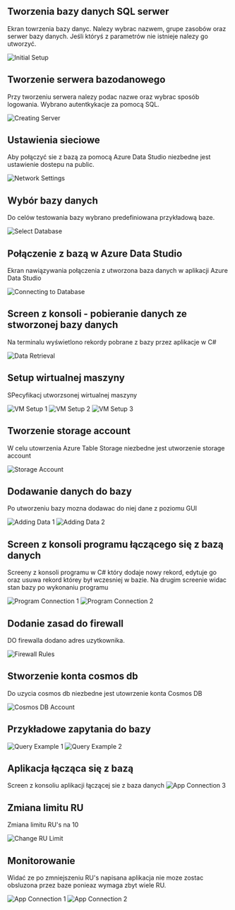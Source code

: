 ## Tworzenia bazy danych SQL serwer
Ekran towrzenia bazy danyc. Nalezy wybrac nazwem, grupe zasobów oraz serwer bazy danych. Jeśli któryś z parametrów nie istnieje nalezy go utworzyć.

![Initial Setup](https://github.com/user-attachments/assets/f6527055-1b04-4f8a-a962-99bd52947637)

## Tworzenie serwera bazodanowego
Przy tworzeniu serwera nalezy podac nazwe oraz wybrac sposób logowania. Wybrano autentkykacje za pomocą SQL.

![Creating Server](https://github.com/user-attachments/assets/0509de5a-1026-4579-8dca-264f1ba800db)

## Ustawienia sieciowe
Aby połączyć sie z bazą za pomocą Azure Data Studio niezbedne jest ustawienie dostepu na public.

![Network Settings](https://github.com/user-attachments/assets/79104a0b-8a1a-491f-9a88-1394088cba15)

## Wybór bazy danych
Do celów testowania bazy wybrano predefiniowana przykładową baze.

![Select Database](https://github.com/user-attachments/assets/9e601c48-fa17-4527-ae47-95a9d0068793)

## Połączenie z bazą w Azure Data Studio
Ekran nawiązywania połączenia z utworzona baza danych w aplikacji Azure Data Studio

![Connecting to Database](https://github.com/user-attachments/assets/cb9dab30-c8dd-4021-a52c-05e5507abf84)

## Screen z konsoli - pobieranie danych ze stworzonej bazy danych
Na terminalu wyświetlono rekordy pobrane z bazy przez aplikacje w C# 

![Data Retrieval](https://github.com/user-attachments/assets/dc129dd4-47e7-453c-89e6-a719622797ea)

## Setup wirtualnej maszyny
SPecyfikacj utworzsonej wirtualnej maszyny

![VM Setup 1](https://github.com/user-attachments/assets/c9a36460-25dd-45e1-b41a-baa3273f5dae)
![VM Setup 2](https://github.com/user-attachments/assets/490b4f9f-93ca-4870-a92e-c3b668832d1e)
![VM Setup 3](https://github.com/user-attachments/assets/50c98f3b-b35a-440e-85fd-9c3073902fc9)

## Tworzenie storage account
W celu utowrzenia Azure Table Storage niezbedne jest utworzenie storage account

![Storage Account](https://github.com/user-attachments/assets/484c0948-8780-46c1-bbc6-24c63a0748ef)

## Dodawanie danych do bazy
Po utworzeniu bazy mozna dodawac do niej dane z poziomu GUI

![Adding Data 1](https://github.com/user-attachments/assets/5d0bedf6-4e21-4446-a7bc-75d3af3bba99)
![Adding Data 2](https://github.com/user-attachments/assets/56fc24f2-8297-40f5-823e-9e2d92f07494)

## Screen z konsoli programu łączącego się z bazą danych
Screeny z konsoli programu w C# który dodaje nowy rekord, edytuje go oraz usuwa rekord którey był wczesniej w bazie. Na drugim screenie widac stan bazy po wykonaniu programu

![Program Connection 1](https://github.com/user-attachments/assets/938fe958-b04a-46b8-9ca9-b00db59cf28f)
![Program Connection 2](https://github.com/user-attachments/assets/d594ae92-ae92-4aec-a13e-b67c767d474b)

## Dodanie zasad do firewall
DO firewalla dodano adres uzytkownika. 

![Firewall Rules](https://github.com/user-attachments/assets/81a0f196-f56b-422e-92fb-96cb74cad540)

## Stworzenie konta cosmos db
Do uzycia cosmos db niezbedne jest utowrzenie konta Cosmos DB 

![Cosmos DB Account](https://github.com/user-attachments/assets/c5b0961d-32f0-48d8-abcf-3f332914549e)

## Przykładowe zapytania do bazy

![Query Example 1](https://github.com/user-attachments/assets/033cc04a-d972-446b-8ba8-16c7675dc4ad)
![Query Example 2](https://github.com/user-attachments/assets/828f33ad-9f84-4ecd-8218-59f80194cfcc)

## Aplikacja łącząca się z bazą
Screen z konsoliu aplikacji łączącej sie z baza danych
![App Connection 3](https://github.com/user-attachments/assets/076608b3-2b1d-4034-9326-87369054622a)

## Zmiana limitu RU
Zmiana limitu RU's na 10

![Change RU Limit](https://github.com/user-attachments/assets/562ec70b-f397-42e5-964c-863df7c5d7ea)


## Monitorowanie 
Widać ze po zmniejszeniu RU's napisana aplikacja nie moze zostac obsluzona przez baze ponieaz wymaga zbyt wiele RU.

![App Connection 1](https://github.com/user-attachments/assets/c5fb33d1-6f7b-4ed7-9ce9-aaedb62bdfd0)
![App Connection 2](https://github.com/user-attachments/assets/85674e2d-28f5-497c-9863-7bb4db354c8b)

